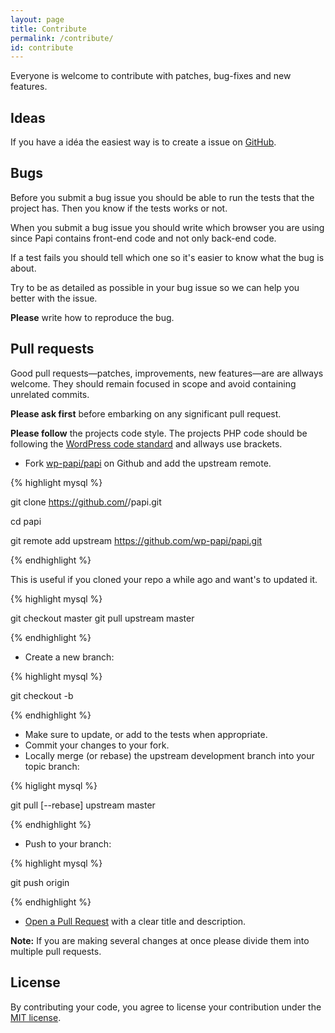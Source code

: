 ```yaml
---
layout: page
title: Contribute
permalink: /contribute/
id: contribute
---
```


Everyone is welcome to contribute with patches, bug-fixes and new features.

## Ideas

If you have a idéa the easiest way is to create a issue on [GitHub](https://github.com/wp-papi/papi/issues).

## Bugs

Before you submit a bug issue you should be able to run the tests that the project has. Then you know if the tests works or not.

When you submit a bug issue you should write which browser you are using since Papi contains front-end code and not only back-end code.

If a test fails you should tell which one so it's easier to know what the bug is about.

Try to be as detailed as possible in your bug issue so we can help you better with the issue.

**Please** write how to reproduce the bug.

## Pull requests

Good pull requests—patches, improvements, new features—are are allways welcome. They should remain focused in scope and avoid containing unrelated commits.

**Please ask first** before embarking on any significant pull request.

**Please follow** the projects code style. The projects PHP code should be following the [WordPress code standard](https://make.wordpress.org/core/handbook/coding-standards/php/) and allways use brackets.

* Fork [wp-papi/papi](https://github.com/wp-papi/papi) on Github and add the upstream remote.

{% highlight mysql %}

git clone https://github.com/<your-username>/papi.git

cd papi

git remote add upstream https://github.com/wp-papi/papi.git

{% endhighlight %}

This is useful if you cloned your repo a while ago and want's to updated it.

{% highlight mysql %}

git checkout master
git pull upstream master

{% endhighlight %}

* Create a new branch:

{% highlight mysql %}

git checkout -b <topic-branch-name>

{% endhighlight %}

* Make sure to update, or add to the tests when appropriate.
* Commit your changes to your fork.
* Locally merge (or rebase) the upstream development branch into your topic branch:

{% higlight mysql %}

git pull [--rebase] upstream master

{% endhighlight %}

* Push to your branch:

{% highlight mysql %}

git push origin <topic-branch-name>

{% endhighlight %}

* [Open a Pull Request](https://help.github.com/articles/using-pull-requests/) with a clear title and description.

**Note:**
If you are making several changes at once please divide them into multiple pull requests.

## License

By contributing your code, you agree to license your contribution under the [MIT license](https://github.com/wp-papi/papi/blob/master/LICENSE).
